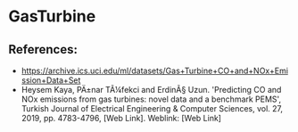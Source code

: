 # GasTurbine

## References:

- https://archive.ics.uci.edu/ml/datasets/Gas+Turbine+CO+and+NOx+Emission+Data+Set
- Heysem Kaya, PÄ±nar TÃ¼fekci and ErdinÃ§ Uzun. 'Predicting CO and NOx emissions from gas turbines: novel data and a benchmark PEMS', Turkish Journal of Electrical Engineering & Computer Sciences, vol. 27, 2019, pp. 4783-4796, [Web Link]. Weblink: [Web Link]
